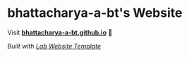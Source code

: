 
# bhattacharya-a-bt's Website

Visit **[bhattacharya-a-bt.github.io](https://bhattacharya-a-bt.github.io)** 🚀

_Built with [Lab Website Template](https://greene-lab.gitbook.io/lab-website-template-docs)_

